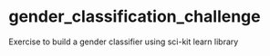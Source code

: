 # gender_classification_challenge
Exercise to build a gender classifier using sci-kit learn library
